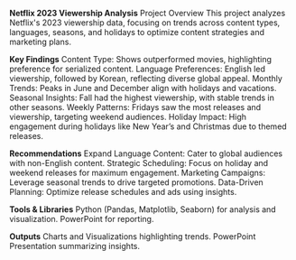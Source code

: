 **Netflix 2023 Viewership Analysis**
Project Overview
This project analyzes Netflix's 2023 viewership data, focusing on trends across content types, languages, seasons, and holidays to optimize content strategies and marketing plans.

**Key Findings**
Content Type: Shows outperformed movies, highlighting preference for serialized content.
Language Preferences: English led viewership, followed by Korean, reflecting diverse global appeal.
Monthly Trends: Peaks in June and December align with holidays and vacations.
Seasonal Insights: Fall had the highest viewership, with stable trends in other seasons.
Weekly Patterns: Fridays saw the most releases and viewership, targeting weekend audiences.
Holiday Impact: High engagement during holidays like New Year’s and Christmas due to themed releases.

**Recommendations**
Expand Language Content: Cater to global audiences with non-English content.
Strategic Scheduling: Focus on holiday and weekend releases for maximum engagement.
Marketing Campaigns: Leverage seasonal trends to drive targeted promotions.
Data-Driven Planning: Optimize release schedules and ads using insights.

**Tools & Libraries**
Python (Pandas, Matplotlib, Seaborn) for analysis and visualization.
PowerPoint for reporting.

**Outputs**
Charts and Visualizations highlighting trends.
PowerPoint Presentation summarizing insights.
